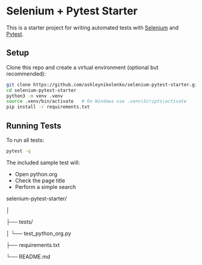 # Selenium + Pytest Starter

This is a starter project for writing automated tests with [Selenium](https://www.selenium.dev/) and [Pytest](https://docs.pytest.org/).

## Setup

Clone this repo and create a virtual environment (optional but recommended):

```bash
git clone https://github.com/ashleynikolenko/selenium-pytest-starter.git
cd selenium-pytest-starter
python3 -m venv .venv
source .venv/bin/activate   # On Windows use .venv\Scripts\activate
pip install -r requirements.txt
```
## Running Tests
To run all tests:

```bash
pytest -q
```
The included sample test will:



* Open python.org
* Check the page title
* Perform a simple search


selenium-pytest-starter/

│

├── tests/

│   └── test_python_org.py   

├── requirements.txt

└── README.md


